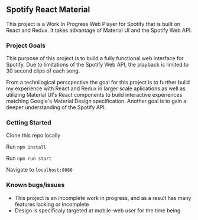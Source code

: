 ## Spotify React Material

This project is a Work In Progress Web Player for Spotify that is built on React and Redux. It takes advantage of Material UI and the Spotify Web API.


### Project Goals

This purpose of this project is to build a fully functional web interface for Spotify. Due to limitations of the Spotify Web API, the playback is limited to 30 second clips of each song.

From a technilogical perscpective the goal for this project is to further build my experience with React and Redux in larger scale aplications as well as utilizing Material UI's React components to build interactive experiences matching Google's Material Design specification. Another goal is to gain a deeper understanding of the Spotify API.

### Getting Started

Clone this repo locally

Run `npm install`

Run `npm run start`

Navigate to `localhost:8080`


### Known bugs/issues

- This project is an incomplete work in progress, and as a result has many features lacking or incomplete
- Design is specificaly targeted at mobile-web user for the time being
